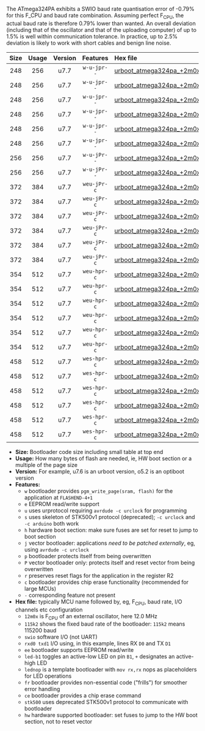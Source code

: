 The ATmega324PA exhibits a SWIO baud rate quantisation error of -0.79% for this F_CPU and baud rate combination. Assuming perfect F<sub>CPU</sub>, the actual baud rate is therefore 0.79% lower than wanted. An overall deviation (including that of the oscillator and that of the uploading computer) of up to 1.5% is well within communication tolerance. In practice, up to 2.5% deviation is likely to work with short cables and benign line noise.

|Size|Usage|Version|Features|Hex file|
|:-:|:-:|:-:|:-:|:--|
|248|256|u7.7|`w-u-jpr--`|[urboot_atmega324pa_+2m0x_++57k6_swio_rxd0_txd1_led+b0.hex](https://raw.githubusercontent.com/stefanrueger/urboot.hex/main/mcus/atmega324pa/external_oscillator/fcpu_+2m0x/br_++57k6/urboot_atmega324pa_+2m0x_++57k6_swio_rxd0_txd1_led+b0.hex)|
|248|256|u7.7|`w-u-jpr--`|[urboot_atmega324pa_+2m0x_++57k6_swio_rxd0_txd1_led+b7.hex](https://raw.githubusercontent.com/stefanrueger/urboot.hex/main/mcus/atmega324pa/external_oscillator/fcpu_+2m0x/br_++57k6/urboot_atmega324pa_+2m0x_++57k6_swio_rxd0_txd1_led+b7.hex)|
|248|256|u7.7|`w-u-jpr--`|[urboot_atmega324pa_+2m0x_++57k6_swio_rxd0_txd1_lednop.hex](https://raw.githubusercontent.com/stefanrueger/urboot.hex/main/mcus/atmega324pa/external_oscillator/fcpu_+2m0x/br_++57k6/urboot_atmega324pa_+2m0x_++57k6_swio_rxd0_txd1_lednop.hex)|
|248|256|u7.7|`w-u-jpr--`|[urboot_atmega324pa_+2m0x_++57k6_swio_rxd2_txd3_led+b0.hex](https://raw.githubusercontent.com/stefanrueger/urboot.hex/main/mcus/atmega324pa/external_oscillator/fcpu_+2m0x/br_++57k6/urboot_atmega324pa_+2m0x_++57k6_swio_rxd2_txd3_led+b0.hex)|
|248|256|u7.7|`w-u-jpr--`|[urboot_atmega324pa_+2m0x_++57k6_swio_rxd2_txd3_led+b7.hex](https://raw.githubusercontent.com/stefanrueger/urboot.hex/main/mcus/atmega324pa/external_oscillator/fcpu_+2m0x/br_++57k6/urboot_atmega324pa_+2m0x_++57k6_swio_rxd2_txd3_led+b7.hex)|
|248|256|u7.7|`w-u-jpr--`|[urboot_atmega324pa_+2m0x_++57k6_swio_rxd2_txd3_lednop.hex](https://raw.githubusercontent.com/stefanrueger/urboot.hex/main/mcus/atmega324pa/external_oscillator/fcpu_+2m0x/br_++57k6/urboot_atmega324pa_+2m0x_++57k6_swio_rxd2_txd3_lednop.hex)|
|256|256|u7.7|`w-u-jPr--`|[urboot_atmega324pa_+2m0x_++57k6_swio_rxd0_txd1.hex](https://raw.githubusercontent.com/stefanrueger/urboot.hex/main/mcus/atmega324pa/external_oscillator/fcpu_+2m0x/br_++57k6/urboot_atmega324pa_+2m0x_++57k6_swio_rxd0_txd1.hex)|
|256|256|u7.7|`w-u-jPr--`|[urboot_atmega324pa_+2m0x_++57k6_swio_rxd2_txd3.hex](https://raw.githubusercontent.com/stefanrueger/urboot.hex/main/mcus/atmega324pa/external_oscillator/fcpu_+2m0x/br_++57k6/urboot_atmega324pa_+2m0x_++57k6_swio_rxd2_txd3.hex)|
|372|384|u7.7|`weu-jPr-c`|[urboot_atmega324pa_+2m0x_++57k6_swio_rxd0_txd1_ee_led+b0_fr_ce.hex](https://raw.githubusercontent.com/stefanrueger/urboot.hex/main/mcus/atmega324pa/external_oscillator/fcpu_+2m0x/br_++57k6/urboot_atmega324pa_+2m0x_++57k6_swio_rxd0_txd1_ee_led+b0_fr_ce.hex)|
|372|384|u7.7|`weu-jPr-c`|[urboot_atmega324pa_+2m0x_++57k6_swio_rxd0_txd1_ee_led+b7_fr_ce.hex](https://raw.githubusercontent.com/stefanrueger/urboot.hex/main/mcus/atmega324pa/external_oscillator/fcpu_+2m0x/br_++57k6/urboot_atmega324pa_+2m0x_++57k6_swio_rxd0_txd1_ee_led+b7_fr_ce.hex)|
|372|384|u7.7|`weu-jPr-c`|[urboot_atmega324pa_+2m0x_++57k6_swio_rxd0_txd1_ee_lednop_fr_ce.hex](https://raw.githubusercontent.com/stefanrueger/urboot.hex/main/mcus/atmega324pa/external_oscillator/fcpu_+2m0x/br_++57k6/urboot_atmega324pa_+2m0x_++57k6_swio_rxd0_txd1_ee_lednop_fr_ce.hex)|
|372|384|u7.7|`weu-jPr-c`|[urboot_atmega324pa_+2m0x_++57k6_swio_rxd2_txd3_ee_led+b0_fr_ce.hex](https://raw.githubusercontent.com/stefanrueger/urboot.hex/main/mcus/atmega324pa/external_oscillator/fcpu_+2m0x/br_++57k6/urboot_atmega324pa_+2m0x_++57k6_swio_rxd2_txd3_ee_led+b0_fr_ce.hex)|
|372|384|u7.7|`weu-jPr-c`|[urboot_atmega324pa_+2m0x_++57k6_swio_rxd2_txd3_ee_led+b7_fr_ce.hex](https://raw.githubusercontent.com/stefanrueger/urboot.hex/main/mcus/atmega324pa/external_oscillator/fcpu_+2m0x/br_++57k6/urboot_atmega324pa_+2m0x_++57k6_swio_rxd2_txd3_ee_led+b7_fr_ce.hex)|
|372|384|u7.7|`weu-jPr-c`|[urboot_atmega324pa_+2m0x_++57k6_swio_rxd2_txd3_ee_lednop_fr_ce.hex](https://raw.githubusercontent.com/stefanrueger/urboot.hex/main/mcus/atmega324pa/external_oscillator/fcpu_+2m0x/br_++57k6/urboot_atmega324pa_+2m0x_++57k6_swio_rxd2_txd3_ee_lednop_fr_ce.hex)|
|354|512|u7.7|`weu-hpr-c`|[urboot_atmega324pa_+2m0x_++57k6_swio_rxd0_txd1_ee_led+b0_fr_ce_hw.hex](https://raw.githubusercontent.com/stefanrueger/urboot.hex/main/mcus/atmega324pa/external_oscillator/fcpu_+2m0x/br_++57k6/urboot_atmega324pa_+2m0x_++57k6_swio_rxd0_txd1_ee_led+b0_fr_ce_hw.hex)|
|354|512|u7.7|`weu-hpr-c`|[urboot_atmega324pa_+2m0x_++57k6_swio_rxd0_txd1_ee_led+b7_fr_ce_hw.hex](https://raw.githubusercontent.com/stefanrueger/urboot.hex/main/mcus/atmega324pa/external_oscillator/fcpu_+2m0x/br_++57k6/urboot_atmega324pa_+2m0x_++57k6_swio_rxd0_txd1_ee_led+b7_fr_ce_hw.hex)|
|354|512|u7.7|`weu-hpr-c`|[urboot_atmega324pa_+2m0x_++57k6_swio_rxd0_txd1_ee_lednop_fr_ce_hw.hex](https://raw.githubusercontent.com/stefanrueger/urboot.hex/main/mcus/atmega324pa/external_oscillator/fcpu_+2m0x/br_++57k6/urboot_atmega324pa_+2m0x_++57k6_swio_rxd0_txd1_ee_lednop_fr_ce_hw.hex)|
|354|512|u7.7|`weu-hpr-c`|[urboot_atmega324pa_+2m0x_++57k6_swio_rxd2_txd3_ee_led+b0_fr_ce_hw.hex](https://raw.githubusercontent.com/stefanrueger/urboot.hex/main/mcus/atmega324pa/external_oscillator/fcpu_+2m0x/br_++57k6/urboot_atmega324pa_+2m0x_++57k6_swio_rxd2_txd3_ee_led+b0_fr_ce_hw.hex)|
|354|512|u7.7|`weu-hpr-c`|[urboot_atmega324pa_+2m0x_++57k6_swio_rxd2_txd3_ee_led+b7_fr_ce_hw.hex](https://raw.githubusercontent.com/stefanrueger/urboot.hex/main/mcus/atmega324pa/external_oscillator/fcpu_+2m0x/br_++57k6/urboot_atmega324pa_+2m0x_++57k6_swio_rxd2_txd3_ee_led+b7_fr_ce_hw.hex)|
|354|512|u7.7|`weu-hpr-c`|[urboot_atmega324pa_+2m0x_++57k6_swio_rxd2_txd3_ee_lednop_fr_ce_hw.hex](https://raw.githubusercontent.com/stefanrueger/urboot.hex/main/mcus/atmega324pa/external_oscillator/fcpu_+2m0x/br_++57k6/urboot_atmega324pa_+2m0x_++57k6_swio_rxd2_txd3_ee_lednop_fr_ce_hw.hex)|
|458|512|u7.7|`wes-hpr-c`|[urboot_atmega324pa_+2m0x_++57k6_swio_rxd0_txd1_ee_led+b0_fr_ce_stk500_hw.hex](https://raw.githubusercontent.com/stefanrueger/urboot.hex/main/mcus/atmega324pa/external_oscillator/fcpu_+2m0x/br_++57k6/urboot_atmega324pa_+2m0x_++57k6_swio_rxd0_txd1_ee_led+b0_fr_ce_stk500_hw.hex)|
|458|512|u7.7|`wes-hpr-c`|[urboot_atmega324pa_+2m0x_++57k6_swio_rxd0_txd1_ee_led+b7_fr_ce_stk500_hw.hex](https://raw.githubusercontent.com/stefanrueger/urboot.hex/main/mcus/atmega324pa/external_oscillator/fcpu_+2m0x/br_++57k6/urboot_atmega324pa_+2m0x_++57k6_swio_rxd0_txd1_ee_led+b7_fr_ce_stk500_hw.hex)|
|458|512|u7.7|`wes-hpr-c`|[urboot_atmega324pa_+2m0x_++57k6_swio_rxd0_txd1_ee_lednop_fr_ce_stk500_hw.hex](https://raw.githubusercontent.com/stefanrueger/urboot.hex/main/mcus/atmega324pa/external_oscillator/fcpu_+2m0x/br_++57k6/urboot_atmega324pa_+2m0x_++57k6_swio_rxd0_txd1_ee_lednop_fr_ce_stk500_hw.hex)|
|458|512|u7.7|`wes-hpr-c`|[urboot_atmega324pa_+2m0x_++57k6_swio_rxd2_txd3_ee_led+b0_fr_ce_stk500_hw.hex](https://raw.githubusercontent.com/stefanrueger/urboot.hex/main/mcus/atmega324pa/external_oscillator/fcpu_+2m0x/br_++57k6/urboot_atmega324pa_+2m0x_++57k6_swio_rxd2_txd3_ee_led+b0_fr_ce_stk500_hw.hex)|
|458|512|u7.7|`wes-hpr-c`|[urboot_atmega324pa_+2m0x_++57k6_swio_rxd2_txd3_ee_led+b7_fr_ce_stk500_hw.hex](https://raw.githubusercontent.com/stefanrueger/urboot.hex/main/mcus/atmega324pa/external_oscillator/fcpu_+2m0x/br_++57k6/urboot_atmega324pa_+2m0x_++57k6_swio_rxd2_txd3_ee_led+b7_fr_ce_stk500_hw.hex)|
|458|512|u7.7|`wes-hpr-c`|[urboot_atmega324pa_+2m0x_++57k6_swio_rxd2_txd3_ee_lednop_fr_ce_stk500_hw.hex](https://raw.githubusercontent.com/stefanrueger/urboot.hex/main/mcus/atmega324pa/external_oscillator/fcpu_+2m0x/br_++57k6/urboot_atmega324pa_+2m0x_++57k6_swio_rxd2_txd3_ee_lednop_fr_ce_stk500_hw.hex)|

- **Size:** Bootloader code size including small table at top end
- **Usage:** How many bytes of flash are needed, ie, HW boot section or a multiple of the page size
- **Version:** For example, u7.6 is an urboot version, o5.2 is an optiboot version
- **Features:**
  + `w` bootloader provides `pgm_write_page(sram, flash)` for the application at `FLASHEND-4+1`
  + `e` EEPROM read/write support
  + `u` uses urprotocol requiring `avrdude -c urclock` for programming
  + `s` uses skeleton of STK500v1 protocol (deprecated); `-c urclock` and `-c arduino` both work
  + `h` hardware boot section: make sure fuses are set for reset to jump to boot section
  + `j` vector bootloader: applications *need to be patched externally*, eg, using `avrdude -c urclock`
  + `p` bootloader protects itself from being overwritten
  + `P` vector bootloader only: protects itself and reset vector from being overwritten
  + `r` preserves reset flags for the application in the register R2
  + `c` bootloader provides chip erase functionality (recommended for large MCUs)
  + `-` corresponding feature not present
- **Hex file:** typically MCU name followed by, eg, F<sub>CPU</sub>, baud rate, I/O channels etc configuration
  + `12m0x` is F<sub>CPU</sub> of an external oscillator, here 12.0 MHz
  + `115k2` shows the fixed baud rate of the bootloader: `115k2` means 115200 baud
  + `swio` software I/O (not UART)
  + `rxd0 txd1` I/O using, in this example, lines RX `D0` and TX `D1`
  + `ee` bootloader supports EEPROM read/write
  + `led-b1` toggles an active-low LED on pin `B1`, `+` designates an active-high LED
  + `lednop` is a template bootloader with `mov rx,rx` nops as placeholders for LED operations
  + `fr` bootloader provides non-essential code ("frills") for smoother error handling
  + `ce` bootloader provides a chip erase command
  + `stk500` uses deprecated STK500v1 protocol to communicate with bootloader
  + `hw` hardware supported bootloader: set fuses to jump to the HW boot section, not to reset vector
